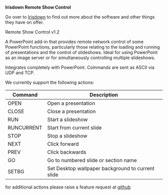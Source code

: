 **Irisdown Remote Show Control**

Go over to [Irisdown](http://irisdown.co.uk/rsc.html) to find out more about the software and other things they have on offer.

Remote Show Control v1.2

A PowerPoint add-in that provides remote network control of some PowerPoint functions, particularly those relating to the loading and running of presentations and the control of slideshows. Ideal for using PowerPoint as an image server or for simultaneously controlling multiple slideshows.

Integrates completely with PowerPoint. Commands are sent as ASCII via UDP and TCP.

We currently support the following actions:

 Command| Description
--------|----------------
 OPEN| Open a presentation
 CLOSE| Close a presentation
 RUN| Start a slideshow
 RUNCURRENT| Start from current slide
 STOP| Stop a slideshow
 NEXT| Click forward
 PREV| Click backwards
 GO| Go to numbered slide or section name
 SETBG| Set Desktop wallpaper background to current slide

 for additional actions please raise a feature request at [github](https://github.com/bitfocus/companion)
